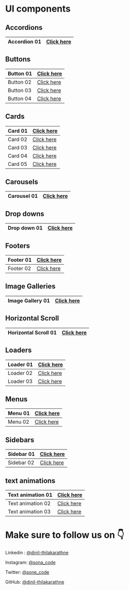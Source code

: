 # UI components

## Accordions

| Accordion 01 | [Click here](https://github.com/Dinil-Thilakarathne/ui-components/tree/main/accordion-01) |
| ------------ | ----------------------------------------------------------------------------------------- |

## Buttons

| Button 01 | [Click here](https://github.com/Dinil-Thilakarathne/ui-components/tree/main/button-01) |
| --------- | -------------------------------------------------------------------------------------- |
| Button 02 | [Click here](https://github.com/Dinil-Thilakarathne/ui-components/tree/main/button-02) |
| Button 03 | [Click here](https://github.com/Dinil-Thilakarathne/ui-components/tree/main/button-03) |
| Button 04 | [Click here](https://github.com/Dinil-Thilakarathne/ui-components/tree/main/button-04) |

## Cards

| Card 01 | [Click here](https://github.com/Dinil-Thilakarathne/ui-components/tree/main/card-01) |
| ------- | ------------------------------------------------------------------------------------ |
| Card 02 | [Click here](https://github.com/Dinil-Thilakarathne/ui-components/tree/main/card-02) |
| Card 03 | [Click here](https://github.com/Dinil-Thilakarathne/ui-components/tree/main/card-03) |
| Card 04 | [Click here](https://github.com/Dinil-Thilakarathne/ui-components/tree/main/card-04) |
| Card 05 | [Click here](https://github.com/Dinil-Thilakarathne/ui-components/tree/main/card-05) |

## Carousels

| Carousel 01 | [Click here](https://github.com/Dinil-Thilakarathne/ui-components/tree/main/carousel-01) |
| ----------- | ---------------------------------------------------------------------------------------- |

## Drop downs

| Drop down 01 | [Click here](https://github.com/Dinil-Thilakarathne/ui-components/tree/main/drop-down-01) |
| ------------ | ----------------------------------------------------------------------------------------- |

## Footers

| Footer 01 | [Click here](https://github.com/Dinil-Thilakarathne/ui-components/tree/main/footer-01) |
| --------- | -------------------------------------------------------------------------------------- |
| Footer 02 | [Click here](https://github.com/Dinil-Thilakarathne/ui-components/tree/main/footer-02) |

## Image Galleries

| Image Gallery 01 | [Click here](https://github.com/Dinil-Thilakarathne/ui-components/tree/main/gallery-01) |
| ---------------- | --------------------------------------------------------------------------------------- |

## Horizontal Scroll

| Horizontal Scroll 01 | [Click here](https://github.com/Dinil-Thilakarathne/ui-components/tree/main/horizontal-scroll-01) |
| -------------------- | ------------------------------------------------------------------------------------------------- |

## Loaders

| Loader 01 | [Click here](https://github.com/Dinil-Thilakarathne/ui-components/tree/main/loader-01) |
| --------- | -------------------------------------------------------------------------------------- |
| Loader 02 | [Click here](https://github.com/Dinil-Thilakarathne/ui-components/tree/main/loader-02) |
| Loader 03 | [Click here](https://github.com/Dinil-Thilakarathne/ui-components/tree/main/loader-03) |

## Menus

| Menu 01 | [Click here](https://github.com/Dinil-Thilakarathne/ui-components/tree/main/menu-01) |
| ------- | ------------------------------------------------------------------------------------ |
| Menu 02 | [Click here](https://github.com/Dinil-Thilakarathne/ui-components/tree/main/menu-02) |

## Sidebars

| Sidebar 01 | [Click here](https://github.com/Dinil-Thilakarathne/ui-components/tree/main/sidebar-01) |
| ---------- | --------------------------------------------------------------------------------------- |
| Sidebar 02 | [Click here](https://github.com/Dinil-Thilakarathne/ui-components/tree/main/sidebar-02) |

## text animations

| Text animation 01 | [Click here ](https://github.com/Dinil-Thilakarathne/ui-components/tree/main/text-animation-01) |
| ----------------- | ----------------------------------------------------------------------------------------------- |
| Text animation 02 | [Click here ](https://github.com/Dinil-Thilakarathne/ui-components/tree/main/text-animation-02) |
| Text animation 03 | [Click here ](https://github.com/Dinil-Thilakarathne/ui-components/tree/main/text-animation-03) |

# Make sure to follow us on 👇

Linkedin : [@dinil-thilakarathne](https://www.linkedin.com/in/dinil-thilakarathne/)

Instagram: [@sona_code](https://www.instagram.com/sona_code/)

Twitter: [@sone_code](https://twitter.com/sona_code/)

GitHub: [@dinil-thilakarathne](https://github.com/dinil-Thilakarathne/)
